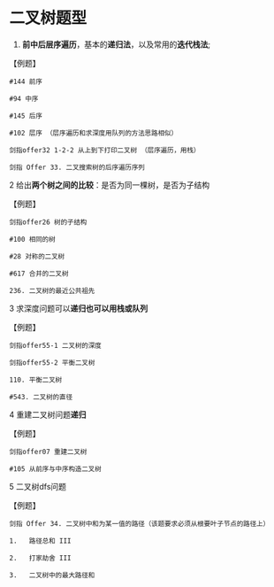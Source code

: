 # 二叉树题型

1. **前中后层序遍历**，基本的**递归法**，以及常用的**迭代栈法**;

  【例题】

    #144 前序

    #94 中序

    #145 后序
    
    #102 层序 （层序遍历和求深度用队列的方法思路相似）

    剑指offer32 1-2-2 从上到下打印二叉树 （层序遍历，用栈）

    剑指 Offer 33. 二叉搜索树的后序遍历序列

2 给出**两个树之间的比较**：是否为同一棵树，是否为子结构

  【例题】

    剑指offer26 树的子结构

    #100 相同的树

    #28 对称的二叉树

    #617 合并的二叉树

    236. 二叉树的最近公共祖先

3 求深度问题可以**递归也可以用栈或队列**

  【例题】

    剑指offer55-1 二叉树的深度

    剑指offer55-2 平衡二叉树

    110. 平衡二叉树

    #543. 二叉树的直径

4 重建二叉树问题**递归**

  【例题】

    剑指offer07 重建二叉树

    #105 从前序与中序构造二叉树

5 二叉树dfs问题

  【例题】

    剑指 Offer 34. 二叉树中和为某一值的路径（该题要求必须从根要叶子节点的路径上）

    1.   路径总和 III

    2.   打家劫舍 III

    3.   二叉树中的最大路径和
